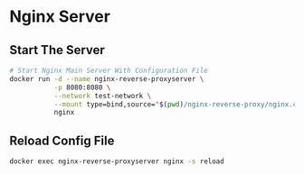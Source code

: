 # Nginx Server

## Start The Server

```zsh
# Start Nginx Main Server With Configuration File
docker run -d --name nginx-reverse-proxyserver \
           -p 8080:8080 \
           --network test-network \
           --mount type=bind,source="$(pwd)/nginx-reverse-proxy/nginx.conf",target=/etc/nginx/nginx.conf \
           nginx
```

## Reload Config File

```zsh
docker exec nginx-reverse-proxyserver nginx -s reload
```